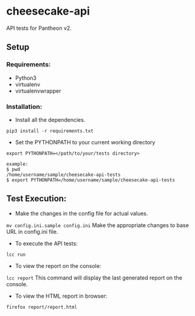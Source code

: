 # cheesecake-api

API tests for Pantheon v2.


## Setup

### Requirements:
- Python3
- virtualenv
- virtualenvwrapper

### Installation:
- Install all the dependencies.

``` pip3 install -r requirements.txt ```

- Set the PYTHONPATH to your current working directory

``` export PYTHONPATH=</path/to/your/tests directory> ```

```
example:
$ pwd
/home/username/sample/cheesecake-api-tests
$ export PYTHONPATH=/home/username/sample/cheesecake-api-tests

```

## Test Execution:
- Make the changes in the config file for actual values.

``` mv config.ini.sample config.ini ```
Make the appropriate changes to base URL in config.ini file.

- To execute the API tests:

``` lcc run ```

- To view the report on the console:

``` lcc report ```
This command will display the last generated report on the console.

- To view the HTML report in browser:

``` firefox report/report.html ```

